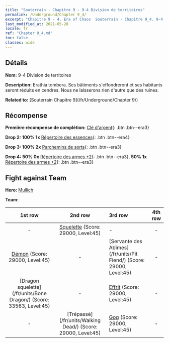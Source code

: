 ```yaml
---
title: "Souterrain - Chapitre 9 - 9-4 Division de territoires"
permalink: /Underground/Chapter 9_4/
excerpt: "Chapitre 9 - 4. Era of Chaos  Souterrain - Chapitre 9_4. 9-4 Division de territoires"
last_modified_at: 2021-05-28
locale: fr
ref: "Chapter 9_4.md"
toc: false
classes: wide
---
```


## Détails

 **Nom:** 9-4 Division de territoires

 **Description:** Erathia tombera. Ses bâtiments s'effondreront et ses habitants seront réduits en cendres. Nous ne laisserons rien d'autre que des ruines.

 **Related to:** [Souterrain Chapitre 9](/fr/Underground/Chapter 9/)

## Récompense

 **Première récompense de complétion:** [Clé d'argent](/ItemsFR/con_693/){: .btn .btn--era3}

 **Drop 2:** **100% 1x** [Répertoire des essences](/ItemsFR/mat_39/){: .btn .btn--era4}

 **Drop 3:** **100% 2x** [Parchemins de sorts](/ItemsFR/con_694/){: .btn .btn--era3}

 **Drop 4:** **50% 0x** [Répertoire des armes +2](/ItemsFR/mat_32/){: .btn .btn--era3}, **50% 1x** [Répertoire des armes +2](/ItemsFR/mat_32/){: .btn .btn--era3}


## Fight against Team
 **Hero:** [Mullich](/fr/heroes/Mullich/)

 **Team:**


  | 1st row | 2nd row | 3rd row | 4th row |
  |:----:|:----:|:----|:----:|
  | - | [Squelette](/fr/units/Skeleton/) (Score: 29000, Level:45)  | - | - |
  | [Démon](/fr/units/Demon/) (Score: 29000, Level:45)  | - | [Servante des Abîmes](/fr/units/Pit Fiend/) (Score: 29000, Level:45)  | - |
  | [Dragon squelette](/fr/units/Bone Dragon/) (Score: 33563, Level:45)  | - | [Effrit](/fr/units/Efreeti/) (Score: 29000, Level:45)  | - |
  | - | [Trépassé](/fr/units/Walking Dead/) (Score: 29000, Level:45)  | [Gog](/fr/units/Gog/) (Score: 29000, Level:45)  | - |


